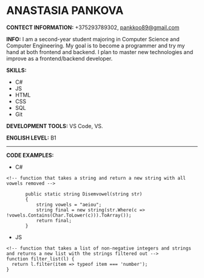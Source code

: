 # ANASTASIA PANKOVA

__CONTECT INFORMATION:__ +375293789302, pankkoo89@gmail.com 

__INFO:__ I am a second-year student majoring in Computer Science and Computer Engineering. My goal is to become a programmer and try my hand at both frontend and backend. I plan to master new technologies and improve as a frontend/backend developer.

__SKILLS:__ 
* C# 
* JS 
* HTML
* CSS
* SQL
* Git

 __DEVELOPMENT TOOLS:__ VS Code, VS.
 
  __ENGLISH LEVEL:__ B1

  ---

 __CODE EXAMPLES:__
 
 * C#
 ``` 
<!-- function that takes a string and return a new string with all vowels removed -->
    
        public static string Disemvowel(string str)
        {
            string vowels = "aeiou";
            string final = new string(str.Where(c => !vowels.Contains(Char.ToLower(c))).ToArray());
            return final;
        }
```

* JS
```
<!-- function that takes a list of non-negative integers and strings and returns a new list with the strings filtered out -->
function filter_list(l) {
  return l.filter(item => typeof item === 'number');
}
```

